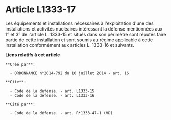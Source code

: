 # Article L1333-17

Les équipements et installations nécessaires à l'exploitation d'une des installations et activités nucléaires intéressant la
défense mentionnées aux 1° et 3° de l'article L. 1333-15 et situés dans son périmètre sont réputés faire partie de cette
installation et sont soumis au régime applicable à cette installation conformément aux articles L. 1333-16 et suivants.

**Liens relatifs à cet article**

	**Créé par**:

	  - ORDONNANCE n°2014-792 du 10 juillet 2014 - art. 16

	**Cite**:

	  - Code de la défense. - art. L1333-15
	  - Code de la défense. - art. L1333-16

	**Cité par**:

	  - Code de la défense. - art. R*1333-47-1 (VD)
